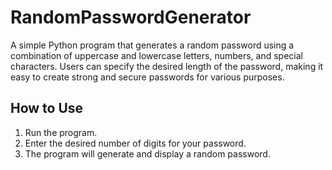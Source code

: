
# RandomPasswordGenerator

A simple Python program that generates a random password using a combination of uppercase and lowercase letters, numbers, and special characters. Users can specify the desired length of the password, making it easy to create strong and secure passwords for various purposes.

## How to Use

1. Run the program.
2. Enter the desired number of digits for your password.
3. The program will generate and display a random password.
